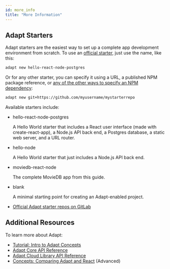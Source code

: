 ```yaml
---
id: more_info
title: "More Information"
---
```

<!-- DOCTOC SKIP -->

## Adapt Starters

Adapt starters are the easiest way to set up a complete app development environment from scratch.
To use an [official starter](https://gitlab.com/adpt/starters), just use the name, like this:

```bash
adapt new hello-react-node-postgres
```

Or for any other starter, you can specify it using a URL, a published NPM package reference, or [any of the other ways to specify an NPM dependency](https://docs.npmjs.com/files/package.json#dependencies):

```bash
adapt new git+https://github.com/myusername/mystarterrepo
```

Available starters include:

* hello-react-node-postgres

    A Hello World starter that includes a React user interface (made with create-react-app), a Node.js API back end, a Postgres database, a static web server, and a URL router.

* hello-node

    A Hello World starter that just includes a Node.js API back end.

* moviedb-react-node

    The complete MovieDB app from this guide.

* blank

    A minimal starting point for creating an Adapt-enabled project.

* [Official Adapt starter repos on GitLab](https://gitlab.com/adpt/starters)

## Additional Resources

To learn more about Adapt:

* [Tutorial: Intro to Adapt Concepts](../tutorial_concepts)
* [Adapt Core API Reference](../api/core/overview)
* [Adapt Cloud Library API Reference](../api/cloud/overview)
* [Concepts: Comparing Adapt and React](../comparing_react/index.md) (Advanced)
